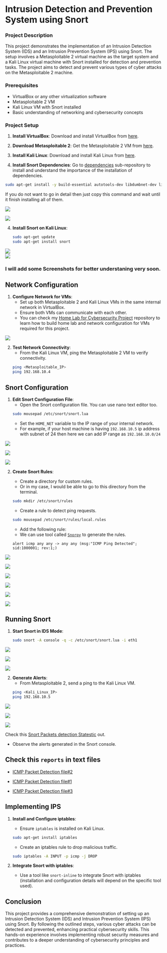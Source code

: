 # Intrusion Detection and Prevention System using Snort

### Project Description

This project demonstrates the implementation of an Intrusion Detection System (IDS) and an Intrusion Prevention System (IPS) using Snort. The setup involves a Metasploitable 2 virtual machine as the target system and a Kali Linux virtual machine with Snort installed for detection and prevention tasks. The project aims to detect and prevent various types of cyber attacks on the Metasploitable 2 machine.

### Prerequisites

- VirtualBox or any other virtualization software
- Metasploitable 2 VM
- Kali Linux VM with Snort installed
- Basic understanding of networking and cybersecurity concepts

### Project Setup


1. **Install VirtualBox**: Download and install VirtualBox from [here](https://www.virtualbox.org/).

2. **Download Metasploitable 2**: Get the Metasploitable 2 VM from [here](https://sourceforge.net/projects/metasploitable/files/Metasploitable2/).

3. **Install Kali Linux**: Download and install Kali Linux from [here](https://www.kali.org/downloads/).

3. **Install Snort Dependencies**: 
Go to [dependencies](/dependencies/README.md) sub-repository to install and understand the importance of the installation of dependencies.

```bash
sudo apt-get install -y build-essential autotools-dev libdumbnet-dev libluajit-5.1-dev libpcap-dev zlib1g-dev pkg-config libhwloc-dev cmake liblzma-dev openssl libssl-dev cpputest libsqlite3-dev libtool uuid-dev git autoconf bison flex libcmocka-dev libnetfilter-queue-dev libunwind-dev libmnl-dev ethtool libjemalloc-dev
```
If you do not want to go in detail then just copy this command and wait until it finish installing all of them. 

![](images/Install_dependencies.png)

![](images/Install_dependencies-2.png)

4. **Install Snort on Kali Linux**:
   ```bash
   sudo apt-get update
   sudo apt-get install snort
   ```
![](images/Update_linux.png)  
![](images/Install_snort.png)

### I will add some Screenshots for better understaning very soon. 

## Network Configuration

1. **Configure Network for VMs**:
   - Set up both Metasploitable 2 and Kali Linux VMs in the same internal network in VirtualBox.
   - Ensure both VMs can communicate with each other.
   - You can check my [Home Lab for Cybersecurity Project](https://github.com/AkshayPatel03/home-lab-for-cybersecurity) repository to learn how to build home lab and network configuration for VMs required for this project. 

![](images/Check_IPrange.png)

2. **Test Network Connectivity**:
   - From the Kali Linux VM, ping the Metasploitable 2 VM to verify connectivity.
   ```bash
   ping <Metasploitable_IP>
   ping 192.168.10.4
   ```

## Snort Configuration

1. **Edit Snort Configuration File**:
   - Open the Snort configuration file. You can use nano text editor too. 
   ```bash
   sudo mousepad /etc/snort/snort.lua
   ```
   - Set the `HOME_NET` variable to the IP range of your internal network.
   - For example, if your host machine is having `192.168.10.5` ip address with subnet of 24 then here we can add IP range as `192.168.10.0/24`

![](images/Snort_config-1.png)

![](images/Snort_config-2.png)

![](images/Snort_config-3.png)


2. **Create Snort Rules**:
   - Create a directory for custom rules.
   - Or in my case, I would be able to go to this directory from the terminal. 
   ```bash
   sudo mkdir /etc/snort/rules
   ```
   - Create a rule to detect ping requests.
   ```bash
   sudo mousepad /etc/snort/rules/local.rules
   ```
   - Add the following rule:
   - We can use tool called [`Snorpy`](http://snorpy.cyb3rs3c.net/) to generate the rules.

   ```plaintext
   alert icmp any any -> any any (msg:"ICMP Ping Detected"; sid:1000001; rev:1;)
   ```

![](images/Configure_localrules_alert-1.png)

![](images/Configure_local-rules_alert-1.png)

![](images/Snorpy_alert_rule-1.png)

![](images/Snorpy_alert_rule-2.png)

![](images/Snorpy_alert_rule-3.png)

![](images/Configure_local-rules_alert-2.png)


## Running Snort

1. **Start Snort in IDS Mode**:
   ```bash
   sudo snort -A console -q -c /etc/snort/snort.lua -i eth1
   ```

![](images/Run_snort-1.png)

![](images/Run_snort-2.png)

![](images/Run_snort-3.png)

2. **Generate Alerts**:
   - From Metasploitable 2, send a ping to the Kali Linux VM.
   ```bash
   ping <Kali_Linux_IP>
   ping 192.168.10.5
   ```
![](images/Ping_from_metasploitable.png)

![](images/ICMP_detection-1.png)

![](images/ICMP_detection-2.png)

Check this [Snort Packets detection Statestic](reports\Snort_Packet_Statistics.txt) out. 

- Observe the alerts generated in the Snort console.

## Check this `reports` in text files
- [ICMP Packet Detection file#2](reports/Snort_ICMP_alerts.txt)

- [ICMP Packet Detection file#1](reports/Snort_Packet_Statistics_destination.txt)

- [ICMP Packet Detection file#3](reports/Snort_ICMP_Destination_alerts.txt)

## Implementing IPS

1. **Install and Configure iptables**:
   - Ensure `iptables` is installed on Kali Linux.
   ```bash
   sudo apt-get install iptables
   ```
   - Create an iptables rule to drop malicious traffic.
   ```bash
   sudo iptables -A INPUT -p icmp -j DROP
   ```

2. **Integrate Snort with iptables**:
   - Use a tool like `snort-inline` to integrate Snort with iptables (installation and configuration details will depend on the specific tool used).

## Conclusion

This project provides a comprehensive demonstration of setting up an Intrusion Detection System (IDS) and Intrusion Prevention System (IPS) using Snort. By following the outlined steps, various cyber attacks can be detected and prevented, enhancing practical cybersecurity skills. This hands-on experience involves implementing robust security measures and contributes to a deeper understanding of cybersecurity principles and practices.






